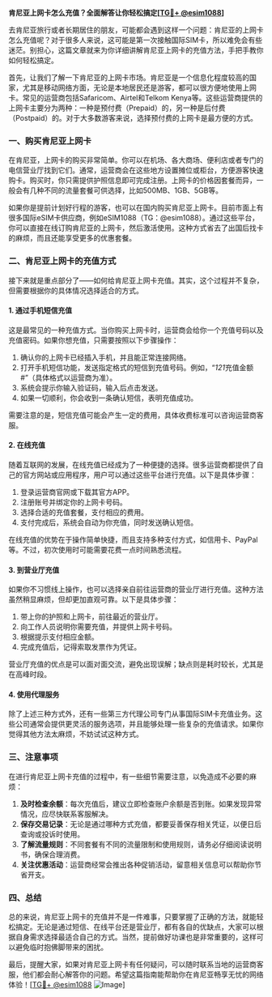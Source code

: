 **肯尼亚上网卡怎么充值？全面解答让你轻松搞定[[TG💪+ @esim1088](https://t.me/s/esim1088)]**

去肯尼亚旅行或者长期居住的朋友，可能都会遇到这样一个问题：肯尼亚的上网卡怎么充值呢？对于很多人来说，这可能是第一次接触国际SIM卡，所以难免会有些迷茫。别担心，这篇文章就来为你详细讲解肯尼亚上网卡的充值方法，手把手教你如何轻松搞定。

首先，让我们了解一下肯尼亚的上网卡市场。肯尼亚是一个信息化程度较高的国家，尤其是移动网络方面，无论是本地居民还是游客，都可以很方便地使用上网卡。常见的运营商包括Safaricom、Airtel和Telkom Kenya等。这些运营商提供的上网卡主要分为两种：一种是预付费（Prepaid）的，另一种是后付费（Postpaid）的。对于大多数游客来说，选择预付费的上网卡是最方便的方式。

### 一、购买肯尼亚上网卡

在肯尼亚，上网卡的购买非常简单。你可以在机场、各大商场、便利店或者专门的电信营业厅找到它们。通常，运营商会在这些地方设置摊位或柜台，方便游客快速购卡。购买时，你只需提供护照信息即可完成注册。上网卡的价格因套餐而异，一般会有几种不同的流量套餐可供选择，比如500MB、1GB、5GB等。

如果你是提前计划好行程的游客，也可以在国内购买肯尼亚上网卡。目前市面上有很多国际eSIM卡供应商，例如eSIM1088（TG：@esim1088）。通过这些平台，你可以直接在线订购肯尼亚的上网卡，然后激活使用。这种方式省去了出国后找卡的麻烦，而且还能享受更多的优惠套餐。

### 二、肯尼亚上网卡的充值方式

接下来就是重点部分了——如何给肯尼亚上网卡充值。其实，这个过程并不复杂，但需要根据你的具体情况选择适合的方式。

#### 1. 通过手机短信充值

这是最常见的一种充值方式。当你购买上网卡时，运营商会给你一个充值号码以及充值密码。如果你想充值，只需要按照以下步骤操作：

1. 确认你的上网卡已经插入手机，并且能正常连接网络。
2. 打开手机短信功能，发送指定格式的短信到充值号码。例如，“*121*充值金额#”（具体格式以运营商为准）。
3. 系统会提示你输入验证码，输入后点击发送。
4. 如果一切顺利，你会收到一条确认短信，表明充值成功。

需要注意的是，短信充值可能会产生一定的费用，具体收费标准可以咨询运营商客服。

#### 2. 在线充值

随着互联网的发展，在线充值已经成为了一种便捷的选择。很多运营商都提供了自己的官方网站或应用程序，用户可以通过这些平台进行充值。以下是具体步骤：

1. 登录运营商官网或下载其官方APP。
2. 注册账号并绑定你的上网卡号码。
3. 选择合适的充值套餐，支付相应的费用。
4. 支付完成后，系统会自动为你充值，同时发送确认短信。

在线充值的优势在于操作简单快捷，而且支持多种支付方式，如信用卡、PayPal等。不过，初次使用时可能需要花费一点时间熟悉流程。

#### 3. 到营业厅充值

如果你不习惯线上操作，也可以选择亲自前往运营商的营业厅进行充值。这种方法虽然稍显麻烦，但却更加直观可靠。以下是具体步骤：

1. 带上你的护照和上网卡，前往最近的营业厅。
2. 向工作人员说明你需要充值，并提供上网卡号码。
3. 根据提示支付相应金额。
4. 完成充值后，记得索取发票作为凭证。

营业厅充值的优点是可以面对面交流，避免出现误解；缺点则是耗时较长，尤其是在高峰时段。

#### 4. 使用代理服务

除了上述三种方式外，还有一些第三方代理公司专门从事国际SIM卡充值业务。这些公司通常会提供更灵活的服务选项，并且能够处理一些复杂的充值请求。如果你觉得其他方法太麻烦，不妨试试这种方式。

### 三、注意事项

在进行肯尼亚上网卡充值的过程中，有一些细节需要注意，以免造成不必要的麻烦：

1. **及时检查余额**：每次充值后，建议立即检查账户余额是否到账。如果发现异常情况，应尽快联系客服解决。
2. **保存交易记录**：无论是通过哪种方式充值，都要妥善保存相关凭证，以便日后查询或投诉时使用。
3. **了解流量规则**：不同套餐有不同的流量限制和使用规则，请务必仔细阅读说明书，确保合理消费。
4. **关注优惠活动**：运营商经常会推出各种促销活动，留意相关信息可以帮助你节省开支。

### 四、总结

总的来说，肯尼亚上网卡的充值并不是一件难事，只要掌握了正确的方法，就能轻松搞定。无论是通过短信、在线平台还是营业厅，都有各自的优缺点，大家可以根据自身需求选择最适合自己的方式。当然，提前做好功课也是非常重要的，这样可以避免临时抱佛脚带来的困扰。

最后，提醒大家，如果对肯尼亚上网卡有任何疑问，可以随时联系当地的运营商客服，他们都会耐心解答你的问题。希望这篇指南能帮助你在肯尼亚畅享无忧的网络体验！[[TG💪+ @esim1088](https://t.me/s/esim1088) ![Image](https://i.postimg.cc/4NQfJmqS/Snipaste-2025-05-13-00-14-12.png)]